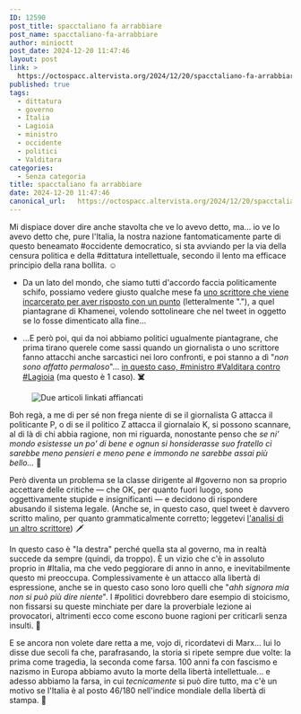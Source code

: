 ```yaml
---
ID: 12590
post_title: spacctaliano fa arrabbiare
post_name: spacctaliano-fa-arrabbiare
author: minioctt
post_date: 2024-12-20 11:47:46
layout: post
link: >
  https://octospacc.altervista.org/2024/12/20/spacctaliano-fa-arrabbiare/
published: true
tags:
  - dittatura
  - governo
  - Italia
  - Lagioia
  - ministro
  - occidente
  - politici
  - Valditara
categories:
  - Senza categoria
title: spacctaliano fa arrabbiare
date: 2024-12-20 11:47:46
canonical_url:   https://octospacc.altervista.org/2024/12/20/spacctaliano-fa-arrabbiare/
---
```

<!-- wp:paragraph -->
<p>Mi dispiace dover dire anche stavolta che ve lo avevo detto, ma... io ve lo avevo detto che, pure l'Italia, la nostra nazione fantomaticamente parte di questo beneamato #occidente democratico, si sta avviando per la via della censura politica e della #dittatura intellettuale, secondo il lento ma efficace principio della rana bollita. ☺️</p>
<!-- /wp:paragraph -->

<!-- wp:list -->
<ul class="wp-block-list"><!-- wp:list-item -->
<li>Da un lato del mondo, che siamo tutti d'accordo faccia politicamente schifo, possiamo vedere giusto qualche mese fa <a href="https://www.npr.org/2024/09/02/g-s1-20579/iran-sentenced-12-years-tweet-supreme-leader">uno scrittore che viene incarcerato per aver risposto con un punto</a> (letteralmente "."), a quel piantagrane di Khamenei, volendo sottolineare che nel tweet in oggetto se lo fosse dimenticato alla fine...</li>
<!-- /wp:list-item --></ul>
<!-- /wp:list -->

<!-- wp:list -->
<ul class="wp-block-list"><!-- wp:list-item -->
<li>...E però poi, qui da noi abbiamo politici ugualmente piantagrane, che prima tirano querele come sassi quando un giornalista o uno scrittore fanno attacchi anche sarcastici nei loro confronti, e poi stanno a dì "<em>non sono affatto permaloso</em>"... <a href="https://www.repubblica.it/cronaca/2024/12/17/news/valditara_querela_lagioia_tweet-423892202/">in questo caso, #ministro #Valditara contro #Lagioia</a> (ma questo è 1 caso). <strong>☠️</strong></li>
<!-- /wp:list-item --></ul>
<!-- /wp:list -->

<!-- wp:paragraph -->
<p></p>
<!-- /wp:paragraph -->

<!-- wp:image {"id":12591,"sizeSlug":"full","linkDestination":"none"} -->
<figure class="wp-block-image size-full"><img src="{{site.cdnurl}}/assets/uploads/2024/12/image-6.png" alt="Due articoli linkati affiancati" class="wp-image-12591"/></figure>
<!-- /wp:image -->

<!-- wp:paragraph -->
<p></p>
<!-- /wp:paragraph -->

<!-- wp:paragraph -->
<p>Boh regà, a me di per sé non frega niente di se il giornalista G attacca il politicante P, o di se il politico Z attacca il giornalaio K, si possono scannare, al di là di chi abbia ragione, non mi riguarda, nonostante penso che <em>se ni' mondo esistesse un po' di bene e ognun si honsiderasse suo fratello ci sarebbe meno pensieri e meno pene e immondo ne sarebbe assai più bello...</em> 🥰️</p>
<!-- /wp:paragraph -->

<!-- wp:paragraph -->
<p>Però diventa un problema se la classe dirigente al #governo non sa proprio accettare delle critiche — che OK, per quanto fuori luogo, sono oggettivamente stupide e insignificanti — e decidono di rispondere abusando il sistema legale. (Anche se, in questo caso, quel tweet è davvero scritto malino, per quanto grammaticalmente corretto; leggetevi <a href="https://www.orizzontescuola.it/galiano-corregge-il-tweet-di-valditara-ministro-troppe-subordinate-ma-ottimo-luso-dellanafora-il-giudizio/">l'analisi di un altro scrittore</a>) 🗡️</p>
<!-- /wp:paragraph -->

<!-- wp:paragraph -->
<p>In questo caso è "la destra" perché quella sta al governo, ma in realtà succede da sempre (quindi, da troppo). È un vizio che c'è in assoluto proprio in #Italia, ma che vedo peggiorare di anno in anno, e inevitabilmente questo mi preoccupa. Complessivamente è un attacco alla libertà di espressione, anche se in questo caso sono loro quelli che "<em>ahh signora mia non si può più dire niente</em>". I #politici dovrebbero dare esempio di stoicismo, non fissarsi su queste minchiate per dare la proverbiale lezione ai provocatori, altrimenti ecco come escono buone ragioni per criticarli senza insulti. 💖️</p>
<!-- /wp:paragraph -->

<!-- wp:paragraph -->
<p>E se ancora non volete dare retta a me, vojo di, ricordatevi di Marx... lui lo disse due secoli fa che, parafrasando, la storia si ripete sempre due volte: la prima come tragedia, la seconda come farsa. 100 anni fa con fascismo e nazismo in Europa abbiamo avuto la morte della libertà intellettuale... e adesso abbiamo la farsa, in cui <em>tecnicamente</em> si può dire tutto, ma c'è un motivo se l'Italia è al posto 46/180 nell'indice mondiale della libertà di stampa. 🤮️</p>
<!-- /wp:paragraph -->